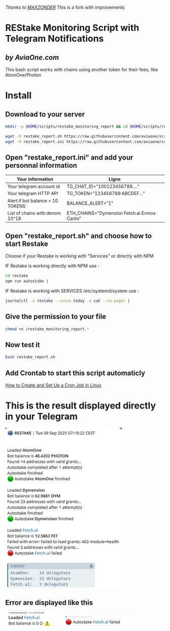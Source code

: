  _Thanks to [MAXZONDER](https://github.com/maxzonder/mzscripts/tree/main/restake_report)_
This is a fork with improvements

# REStake Monitoring Script with Telegram Notifications
## _by AviaOne.com_
This bash script works with chains using another token for their fees, like AtomOne/Photon

# Install
## Download to your server
```sh
mkdir -p $HOME/scripts/restake_monitoring_report && cd $HOME/scripts/restake_monitoring_report
```
```sh
wget -O restake_report.sh https://raw.githubusercontent.com/aviaone/scripts/main/restake_monitoring_report/restake_report.sh
wget -O restake_report.ini https://raw.githubusercontent.com/aviaone/scripts/main/restake_monitoring_report/restake_report.ini
```
## Open "restake_report.ini" and add your personnal information

| Your information | Ligne |
| ------ | ------ |
| Your telegram account id | TG_CHAT_ID="100123456789...." |
| Your telegram HTTP API | TG_TOKEN="123456789:ABCDEF..." |
| Alert if bot balance < 10 TOKENS | BALANCE_ALERT="1" |
| List of chains with denom 10^18 | ETH_CHAINS="Dymension Fetch.ai Evmos Canto" |

## Open "restake_report.sh" and choose how to start Restake
Choose if your Restake is working with "Services" or directly with NPM

IF Restake is working directly with NPM use :
```sh
cd restake
npm run autostake |
```

IF Restake is working with SERVICES  /etc/systemd/system use :
```sh
journalctl -u restake --since today -o cat --no-pager |
```

## Give the permission to your file
```sh
chmod +x /restake_monitoring_report.*
```
## Now test it
```sh
bash restake_report.sh
```
## Add Crontab to start this script automaticly
[How to Create and Set Up a Cron Job in Linux](https://phoenixnap.com/kb/set-up-cron-job-linux)

# This is the result displayed directly in your Telegram
![image](https://github.com/AviaOne/pictures/blob/main/screenshot.2025-09-09%20(6).jpg?raw=true)

## Error are displayed like this
![image](https://github.com/AviaOne/pictures/blob/main/screenshot.2025-09-09%20(4).jpg?raw=true)
![image](https://github.com/AviaOne/pictures/blob/main/screenshot.2025-09-09%20(3).jpg?raw=true)
